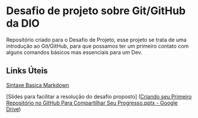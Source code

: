 # Desafio de projeto sobre Git/GitHub da DIO
Repositório criado para o Desafio de Projeto, esse projeto se trata de uma introdução ao Git/GitHub, para que possamos ter um primeiro contato com alguns comandos básicos mas essenciais para um Dev.

## Links Úteis
[Sintaxe Basica Markdown](https://www.markdownguide.org/)

[Slides para facilitar a resolução do desafio proposto] ([Criando seu Primeiro Repositório no GitHub Para Compartilhar Seu Progresso.pptx - Google Drive](https://drive.google.com/file/d/1IZu0qohv1JOmxjEra1lknDiiStU68bl4/view))

